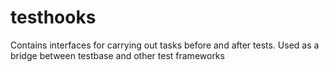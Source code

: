 testhooks
=========

Contains interfaces for carrying out tasks before and after tests. Used as a bridge between testbase and other test frameworks
